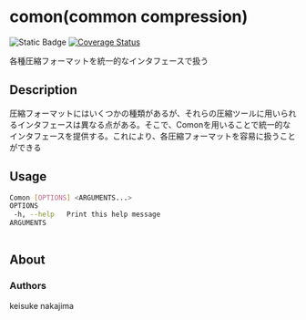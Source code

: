 # comon(common compression)
![Static Badge](https://img.shields.io/badge/License-MIT-blue)
[![Coverage Status](https://coveralls.io/repos/github/imkeisuke/comon/badge.svg?branch=main)](https://coveralls.io/github/imkeisuke/comon?branch=main)


各種圧縮フォーマットを統一的なインタフェースで扱う

## Description
圧縮フォーマットにはいくつかの種類があるが、それらの圧縮ツールに用いられるインタフェースは異なる点がある。そこで、Comonを用いることで統一的なインタフェースを提供する。これにより、各圧縮フォーマットを容易に扱うことができる

## Usage
```sh
Comon [OPTIONS] <ARGUMENTS...>
OPTIONS
 -h, --help   Print this help message
ARGUMENTS
  
```
## About

### Authors
keisuke nakajima

